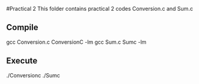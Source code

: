 #Practical 2
 This folder contains practical 2 codes Conversion.c and Sum.c

## Compile

gcc Conversion.c ConversionC -lm
gcc Sum.c Sumc -lm

## Execute
./Conversionc
./Sumc

